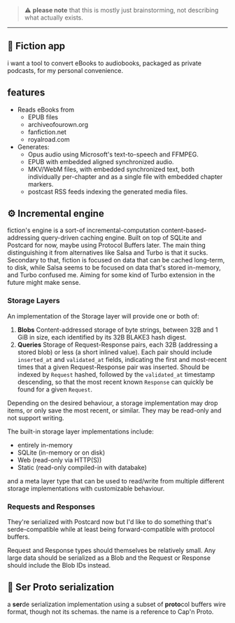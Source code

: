 > ⚠️ **please note** that this is mostly just brainstorming, not describing what
> actually exists.

---

## 📖 Fiction app

i want a tool to convert eBooks to audiobooks, packaged as private podcasts, for
my personal convenience.

## features

- Reads eBooks from
  - EPUB files
  - archiveofourown.org
  - fanfiction.net
  - royalroad.com
- Generates:
  - Opus audio using Microsoft's text-to-speech and FFMPEG.
  - EPUB with embedded aligned synchronized audio.
  - MKV/WebM files, with embedded synchronized text, both individually
    per-chapter and as a single file with embedded chapter markers.
  - postcast RSS feeds indexing the generated media files.

## ⚙️ Incremental engine

fiction's engine is a sort-of incremental-computation content-based-addressing
query-driven caching engine. Built on top of SQLite and Postcard for now, maybe
using Protocol Buffers later. The main thing distinguishing it from alternatives
like Salsa and Turbo is that it sucks. Secondary to that, fiction is focused on
data that can be cached long-term, to disk, while Salsa seems to be focused on
data that's stored in-memory, and Turbo confused me. Aiming for some kind of
Turbo extension in the future might make sense.

### Storage Layers

An implementation of the Storage layer will provide one or both of:

1. **Blobs** Content-addressed storage of byte strings, between 32B and 1 GiB in size,
   each identified by its 32B BLAKE3 hash digest.
2. **Queries** Storage of Request-Response pairs, each 32B (addressing a stored blob) or
   less (a short inlined value). Each pair should include `inserted_at` and
   `validated_at` fields, indicating the first and most-recent times that a
   given Request-Response pair was inserted. Should be indexed by `Request`
   hashed, followed by the `validated_at` timestamp descending, so that the most
   recent known `Response` can quickly be found for a given `Request`.

Depending on the desired behaviour, a storage implementation may drop items, or
only save the most recent, or similar. They may be read-only and not support
writing.

The built-in storage layer implementations include:

- entirely in-memory
- SQLite (in-memory or on disk)
- Web (read-only via HTTP(S))
- Static (read-only compiled-in with databake)

and a meta layer type that can be used to read/write from multiple different
storage implementations with customizable behaviour.

### Requests and Responses

They're serialized with Postcard now but I'd like to do something that's
serde-compatible while at least being forward-compatible with protocol buffers.

Request and Response types should themselves be relatively small. Any large data should be serialized as a Blob and the Request or Response should include the Blob IDs instead.

## 👑 Ser Proto serialization

a **ser**de serialization implementation using a subset of **proto**col buffers wire format, though not its schemas. the name is a reference to Cap'n Proto.
